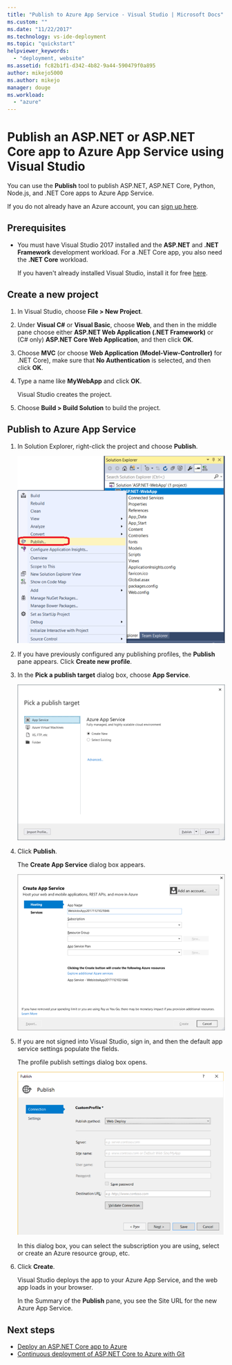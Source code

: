 ```yaml
---
title: "Publish to Azure App Service - Visual Studio | Microsoft Docs"
ms.custom: ""
ms.date: "11/22/2017"
ms.technology: vs-ide-deployment
ms.topic: "quickstart"
helpviewer_keywords: 
  - "deployment, website"
ms.assetid: fc82b1f1-d342-4b82-9a44-590479f0a895
author: mikejo5000
ms.author: mikejo
manager: douge
ms.workload: 
  - "azure"
---
```

# Publish an ASP.NET or ASP.NET Core app to Azure App Service using Visual Studio

You can use the **Publish** tool to publish ASP.NET, ASP.NET Core, Python, Node.js, and .NET Core apps to Azure App Service.

If you do not already have an Azure account, you can [sign up here](https://azure.microsoft.com/free/?ref=microsoft.com&utm_source=microsoft.com&utm_medium=doc&utm_campaign=visualstudio).

## Prerequisites

* You must have Visual Studio 2017 installed and the **ASP.NET** and **.NET Framework** development workload. For a .NET Core app, you also need the **.NET Core** workload.

    If you haven't already installed Visual Studio, install it for free [here](http://www.visualstudio.com).

## Create a new project 

1. In Visual Studio, choose **File > New Project**.

1. Under **Visual C#** or **Visual Basic**, choose **Web**, and then in the middle pane choose either **ASP.NET Web Application (.NET Framework)** or (C# only) **ASP.NET Core Web Application**, and then click **OK**.

1. Choose **MVC** (or choose **Web Application (Model-View-Controller)** for .NET Core), make sure that **No Authentication** is selected, and then click **OK**.

1. Type a name like **MyWebApp** and click **OK**.

    Visual Studio creates the project.

1. Choose **Build > Build Solution** to build the project.

## Publish to Azure App Service

1. In Solution Explorer, right-click the project and choose **Publish**.

    ![Choose Publish](../deployment/media/quickstart-publish-aspnet.png "Choose Publish")

1. If you have previously configured any publishing profiles, the **Publish** pane appears. Click **Create new profile**.

1. In the **Pick a publish target** dialog box, choose **App Service**.

    ![Choose Azure App Service](../deployment/media/quickstart-publish-azure.png "Choose Azure App Service")

1. Click **Publish**.

    The **Create App Service** dialog box appears.

    ![Create App Service](../deployment/media/quickstart-publish-settings-app-service.png "Create Azure App Service")
    
1. If you are not signed into Visual Studio, sign in, and then the default app service settings populate the fields.

    The profile publish settings dialog box opens.

    ![Choose Folder](../deployment/media/quickstart-publish-settings-web.png "Choose Folder")

    In this dialog box, you can select the subscription you are using, select or create an Azure resource group, etc.

1. Click **Create**.

    Visual Studio deploys the app to your Azure App Service, and the web app loads in your browser.

    In the Summary of the **Publish** pane, you see the Site URL for the new Azure App Service.

## Next steps

- [Deploy an ASP.NET Core app to Azure](/aspnet/core/tutorials/publish-to-azure-webapp-using-vs)
- [Continuous deployment of ASP.NET Core to Azure with Git](/aspnet/core/publishing/azure-continuous-deployment)
